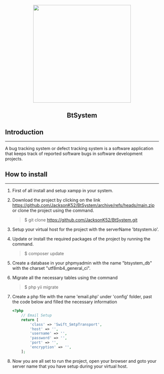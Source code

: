 <p align='center'>
    <img src='/web/logo.png' width=320px />
    <h2 align='center' style='text-align: center'>BtSystem</h2>
</p>

## Introduction

---

A bug tracking system or defect tracking system is a software application that keeps track of reported software bugs in software development projects.

## How to install

---

1. First of all install and setup xampp in your system.

2. Download the project by clicking on the link https://github.com/JacksonK52/BtSystem/archive/refs/heads/main.zip or clone the project using the command.

    > $ git clone https://github.com/JacksonK52/BtSystem.git

3. Setup your virtual host for the project with the serverName 'btsystem.io'.

4. Update or install the required packages of the project by running the command.

    > $ composer update

5. Create a database in your phpmyadmin with the name "btsystem_db" with the charset "utf8mb4_general_ci".

6. Migrate all the necessary tables using the command

    > $ php yii migrate

8. Create a php file with the name 'email.php' under 'config' folder, past the code below and filled the necessary information 
    ```php
    <?php
        // Email Setup
        return [
            'class' => 'Swift_SmtpTransport',
            'host' => '',
            'username' => '',
            'password' => '',
            'port' => '',
            'encryption' => '',
        ];
    ```

7. Now you are all set to run the project, open your browser and goto your server name that you have setup during your virtual host.